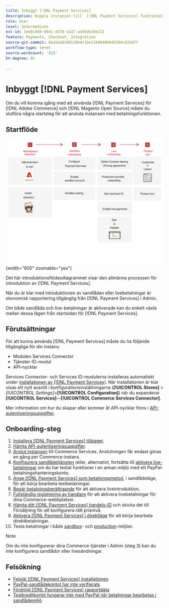```yaml
---
title: Inbyggt [!DNL Payment Services]
description: Koppla instansen till  [!DNL Payment Services] funktionaliteten genom att slutföra några introduktionssteg.
role: User
level: Intermediate
exl-id: 1ee8c660-0941-4378-a1d7-ae45de3de211
feature: Payments, Checkout, Integration
source-git-commit: 6ba5a283d9138b4c1be11b80486826304c63247f
workflow-type: tm+mt
source-wordcount: '313'
ht-degree: 0%

---
```


# Inbyggt [!DNL Payment Services]

Om du vill komma igång med att använda [!DNL Payment Services] för [!DNL Adobe Commerce] och [!DNL Magento Open Source] måste du slutföra några startsteg för att ansluta instansen med betalningsfunktionen.

## Startflöde

![Startflöde](assets/onboarding-diagram.svg){width="600" zoomable="yes"}

Det här introduktionsflödesdiagrammet visar den allmänna processen för introduktion av [!DNL Payment Services].

När du är klar med introduktionen av sandlådan eller livebetalningar är ekonomisk rapportering tillgänglig från [!DNL Payment Services] i Admin.

Om både sandlåda och live-betalningar är aktiverade kan du enkelt växla mellan dessa lägen från startsidan för [!DNL Payment Services].

## Förutsättningar

För att kunna använda [!DNL Payment Services] måste du ha följande tillgängliga för din instans:

* Modulen Services Connector
* Tjänster-ID-modul
* API-nycklar

Services Connector- och Services ID-modulerna installeras automatiskt under [installationen av [!DNL Payment Services]](install.md). När installationen är klar visas ett nytt avsnitt i konfigurationsinställningarna (**[!UICONTROL Stores]** > _[!UICONTROL Settings]_>**[!UICONTROL Configuration]**) när du expanderar **[!UICONTROL Services]**—**[!UICONTROL Commerce Services Connector]**.

Mer information om hur du skapar eller kommer åt API-nycklar finns i [API-autentiseringsuppgifter](#obtain-api-credentials).

## Onboarding-steg

1. [Installera  [!DNL Payment Services] tillägget](install.md#get-payment-services).
1. [Hämta API-autentiseringsuppgifter](connect.md#obtain-api-credentials).
1. [Anslut instansen](connect.md#configure-commerce-services) till Commerce Services. Anslutningen får endast göras en gång per Commerce-instans.
1. [Konfigurera sandlådetjänsten](sandbox.md#enable-sandbox-testing) (eller, alternativt, fortsätta till [aktivera live-betalningar](sandbox.md#enable-live-payments) om du har testat funktioner i en annan miljö) med ett PayPal-betalningshanteringskonto.
1. [Ange [!DNL Payment Services] som betalningsmetod](production.md#set-payment-services-as-payment-method), i sandlådeläge, för att börja bearbeta testbetalningar.
1. [Begär betalningsberättigande](production.md#request-payments-entitlement-from-adobe) för att aktivera liveintroduktion.
1. [Fullständig registrering av handlare](production.md#complete-merchant-onboarding) för att aktivera livebetalningar för dina Commerce-webbplatser.
1. [Hämta ditt  [!DNL Payment Services] handels-ID](production.md#configure-pricing-tier) och skicka det till Försäljning för att konfigurera rätt prisnivå.
1. [Aktivera [!DNL Payment Services] i direktläge](production.md#enable-live-payments) för att börja bearbeta direktbetalningar.
1. Testa betalningar i både [sandbox](sandbox.md#test-in-sandbox-environment)- och [production](production.md#test-in-production)-miljöer.

>[!NOTE]
>
>Om du inte konfigurerar dina Commerce-tjänster i Admin (steg 3) kan du inte konfigurera sandlådor eller livesändningar.

## Felsökning

* [Felsök [!DNL Payment Services] installationen](https://experienceleague.adobe.com/docs/commerce-knowledge-base/kb/troubleshooting/payments/payservices-install.html?lang=en)
* [PayPal-sandlådekontot har inte verifierats](https://experienceleague.adobe.com/docs/commerce-knowledge-base/kb/troubleshooting/payments/payservices-paypal-acct.html)
* [Fördröjd [!DNL Payment Services] rapportdata](https://experienceleague.adobe.com/docs/commerce-knowledge-base/kb/troubleshooting/payments/payservices-report-info-delayed.html)
* [Testkreditkortet fungerar inte med PayPal när betalningar bearbetas i sandlådemiljö](https://experienceleague.adobe.com/docs/commerce-knowledge-base/kb/troubleshooting/payments/payservices-cc-sandbox-failure.html?lang=en)
